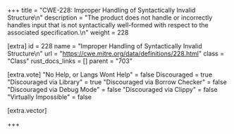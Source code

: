 +++
title = "CWE-228: Improper Handling of Syntactically Invalid Structure\n"
description = "The product does not handle or incorrectly handles input that is not syntactically well-formed with respect to the associated specification.\n"
weight = 228

[extra]
id = 228
name = "Improper Handling of Syntactically Invalid Structure\n"
url = "https://cwe.mitre.org/data/definitions/228.html"
class = "Class"
rust_docs_links = []
parent = "703"

[extra.vote]
"No Help, or Langs Wont Help" = false
Discouraged = true
"Discouraged via Library" = true
"Discouraged via Borrow Checker" = false
"Discouraged via Debug Mode" = false
"Discouraged via Clippy" = false
"Virtually Impossible" = false

[extra.vector]

+++
